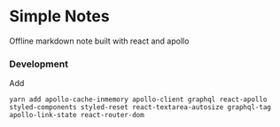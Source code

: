 # Simple Notes
Offline markdown note built with react and apollo

### Development
Add
```
yarn add apollo-cache-inmemory apollo-client graphql react-apollo styled-components styled-reset react-textarea-autosize graphql-tag apollo-link-state react-router-dom
```